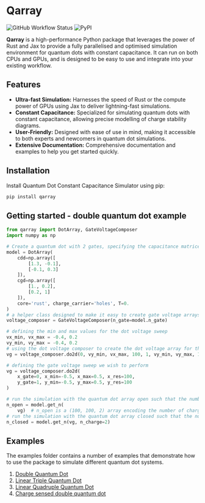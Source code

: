 # Qarray

![GitHub Workflow Status](https://github.com/b-vanstraaten/rusty_capacitance_model/workflows/tests/badge.svg)
![PyPI](https://img.shields.io/pypi/v/rusty-capacitance-model)

**Qarray** is a high-performance Python package that leverages the power of Rust and Jax to provide a fully parallelised
and optimised simulation environment for quantum dots with constant capacitance. It can run on both CPUs and GPUs,
and is designed to be easy to use and integrate into your existing workflow.

## Features

- **Ultra-fast Simulation:** Harnesses the speed of Rust or the compute power of GPUs using Jax to deliver
  lightning-fast simulations.
- **Constant Capacitance:** Specialized for simulating quantum dots with constant capacitance, allowing precise
  modelling of charge stability diagrams.
- **User-Friendly:** Designed with ease of use in mind, making it accessible to both experts and newcomers in quantum dot simulations.
- **Extensive Documentation:** Comprehensive documentation and examples to help you get started quickly.

## Installation

Install Quantum Dot Constant Capacitance Simulator using pip:

```bash
pip install qarray
```

## Getting started - double quantum dot example

```python
from qarray import DotArray, GateVoltageComposer
import numpy as np

# Create a quantum dot with 2 gates, specifying the capacitance matrices in their maxwell form. 
model = DotArray(
    cdd=np.array([
        [1.3, -0.1],
        [-0.1, 0.3]
    ]),
    cgd=np.array([
        [1., 0.2],
        [0.2, 1]
    ]),
    core='rust', charge_carrier='holes', T=0.
)
# a helper class designed to make it easy to create gate voltage arrays for nd sweeps
voltage_composer = GateVoltageComposer(n_gate=model.n_gate)

# defining the min and max values for the dot voltage sweep
vx_min, vx_max = -0.4, 0.2
vy_min, vy_max = -0.4, 0.2
# using the dot voltage composer to create the dot voltage array for the 2d sweep
vg = voltage_composer.do2d(0, vy_min, vx_max, 100, 1, vy_min, vy_max, 100)

# defining the gate voltage sweep we wish to perform
vg = voltage_composer.do2d(
    x_gate=0, x_min=-0.5, x_max=0.5, x_res=100,
    y_gate=1, y_min=-0.5, y_max=0.5, y_res=100
)

# run the simulation with the quantum dot array open such that the number of charge carriers is not fixed
n_open = model.get_n(
    vg)  # n_open is a (100, 100, 2) array encoding the number of charge carriers in each dot for each gate voltage
# run the simulation with the quantum dot array closed such that the number of charge carriers is fixed to 2
n_closed = model.get_n(vg, n_charge=2)

```

## Examples

The examples folder contains a number of examples that demonstrate how to use the package to simulate different quantum
dot systems.

1. [Double Quantum Dot]()
2. [Linear Triple Quantum Dot]()
3. [Linear Quadruple Quantum Dot]()
4. [Charge sensed double quantum dot]()


